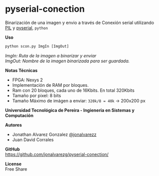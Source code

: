 pyserial-conection
==================

Binarización de una imagen y envio a través de Conexión serial utilizando [PIL](http://www.pythonware.com/products/pil/) y [pyserial](http://pyserial.sourceforge.net), `python`

__Uso__<br />
```python
python scon.py ImgIn [ImgOut]
```

*ImgIn: Ruta de la imagen a binarizar y enviar*<br />
*ImgOut: Nombre de la imagen binarizada para ser guardada.*


__Notas Técnicas__<br />
* FPGA: Nexys 2
* Implementación de RAM por bloques.
* Ram con 20 bloques, cada uno de 16Kbits. En total 320Kbits
* Tamaño por pixel: 8 bits
* Tamaño Máximo de imágen a enviar: `320k/8 = 40k` -> 200x200 px

__Universidad Tecnológica de Pereira - Ingieneria en Sistemas y Computación__


__Autores__
* Jonathan Alvarez Gonzalez [@jonalvarezz](https://twitter.com/jonalvarezz)
* Juan David Corrales 

__GitHub__ <br />
https://github.com/jonalvarezg/pyserial-conection/

__License__<br />
Free Share

